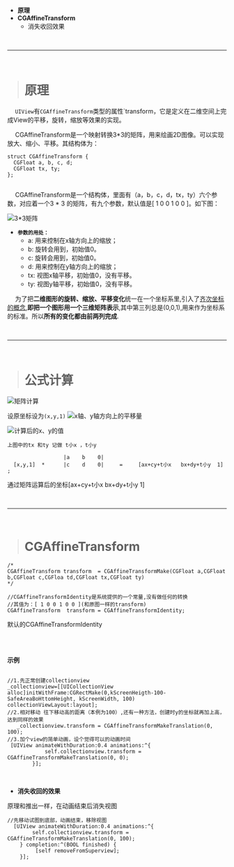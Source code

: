 

- **原理**
- **CGAffineTransform**
	- 消失收回效果

<br/>

***
<br/>

># 原理

&emsp;  `UIView`有`CGAffineTransform`类型的属性`transform，它是定义在二维空间上完成View的平移，旋转，缩放等效果的实现。

&emsp;  CGAffineTransform是一个映射转换3*3的矩阵，用来绘画2D图像。可以实现放大、缩小、平移。其结构体为：

```
struct CGAffineTransform {
  CGFloat a, b, c, d;
  CGFloat tx, ty;
};


```

&emsp;  CGAffineTransform是一个结构体，里面有（a，b，c，d，tx，ty）六个参数，对应着一个3 * 3 的矩阵，有九个参数，默认值是[ 1 0 0 1 0 0 ]。如下图：

![3*3矩阵](https://upload-images.jianshu.io/upload_images/4677158-b1d65b62d60f5e5c.jpeg)

- **`参数的用处：`**
	-  a: 用来控制在x轴方向上的缩放；
	-  b: 旋转会用到，初始值0。
	-  c: 旋转会用到，初始值0。
	-  d: 用来控制在y轴方向上的缩放；
	-  tx: 视图x轴平移，初始值0，没有平移。
	-  ty: 视图y轴平移，初始值0，没有平移。

&emsp;  为了把**二维图形的旋转、缩放、平移变化**统一在一个坐标系里,引入了[齐次坐标的概念](https://blog.csdn.net/jeffasd/article/details/77944822),**即把一个图形用一个三维矩阵表示**,其中第三列总是(0,0,1),用来作为坐标系的标准。所以**所有的变化都由前两列完成**.

<br/>

***
<br/>

># 公式计算

![矩阵计算](https://upload-images.jianshu.io/upload_images/143910-d52c70522fcffdc7.png)

设原坐标设为`(x,y,1)`
![x轴、y轴方向上的平移量
](https://upload-images.jianshu.io/upload_images/2959789-981d7cabf88ddf19.png?imageMogr2/auto-orient/strip%7CimageView2/2/w/1240)

![计算后的x、y的值](https://upload-images.jianshu.io/upload_images/2959789-f1bad7294d34a3d7.png?imageMogr2/auto-orient/strip%7CimageView2/2/w/1240)

```
上图中的tx 和ty 记做 t小x ，t小y

                  |a    b    0|
  [x,y,1]  *      |c    d    0|     =     [ax+cy+t小x   bx+dy+t小y  1] ;
```
通过矩阵运算后的坐标[ax+cy+t小x bx+dy+t小y 1]


<br/>

***
<br/>

># CGAffineTransform

```
/*
CGAffineTransform transform  = CGAffineTransformMake(CGFloat a,CGFloat b,CGFloat c,CGFloa td,CGFloat tx,CGFloat ty)
*/

//CGAffineTransformIdentity是系统提供的一个常量,没有做任何的转换
//其值为：[ 1 0 0 1 0 0 ](和原图一样的transform)
CGAffineTransform  transform = CGAffineTransformIdentity;
```
默认的CGAffineTransformIdentity






<br/>
<br/>

**示例**

```

//1.先正常创建collectionview 
_collectionview=[[UICollectionView alloc]initWithFrame:CGRectMake(0,kScreenHeigth-100-SafeAreaBoHttomHeight, kScreenWidth, 100) 
collectionViewLayout:layout];
//2.相对移动 往下移动高的距离（本例为100）,还有一种方法，创建时y的坐标就再加上高，达到同样的效果
   _collectionview.transform = CGAffineTransformMakeTranslation(0, 100);
//3.加个view的简单动画，设个觉得可以的动画时间
 [UIView animateWithDuration:0.4 animations:^{
            self.collectionview.transform = CGAffineTransformMakeTranslation(0, 0);
        }];

```

<br/>

- **消失收回的效果**

原理和推出一样，在动画结束后消失视图

```
//先移动试图到底部，动画结束，移除视图
  [UIView animateWithDuration:0.4 animations:^{
        self.collectionview.transform = CGAffineTransformMakeTranslation(0, 100);
    } completion:^(BOOL finished) {
         [self removeFromSuperview];
    }];
```












